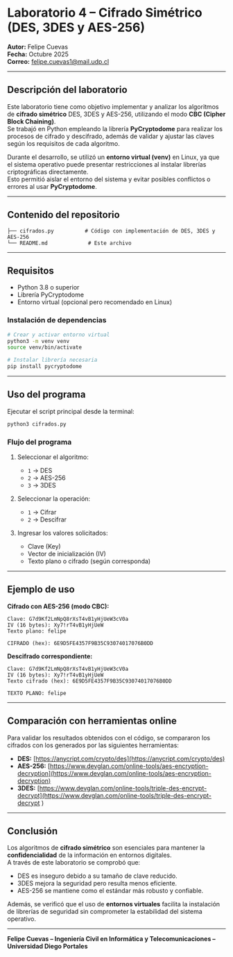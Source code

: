 # Laboratorio 4 – Cifrado Simétrico (DES, 3DES y AES-256)

**Autor:** Felipe Cuevas  
**Fecha:** Octubre 2025  
**Correo:** felipe.cuevas1@mail.udp.cl  

---

##  Descripción del laboratorio

Este laboratorio tiene como objetivo implementar y analizar los algoritmos de **cifrado simétrico** DES, 3DES y AES-256, utilizando el modo **CBC (Cipher Block Chaining)**.  
Se trabajó en Python empleando la librería **PyCryptodome** para realizar los procesos de cifrado y descifrado, además de validar y ajustar las claves según los requisitos de cada algoritmo.

Durante el desarrollo, se utilizó un **entorno virtual (venv)** en Linux, ya que el sistema operativo puede presentar restricciones al instalar librerías criptográficas directamente.  
Esto permitió aislar el entorno del sistema y evitar posibles conflictos o errores al usar **PyCryptodome**.

---

##  Contenido del repositorio

```
├── cifrados.py          # Código con implementación de DES, 3DES y AES-256
└── README.md             # Este archivo
```

---

##  Requisitos

- Python 3.8 o superior  
- Librería PyCryptodome  
- Entorno virtual (opcional pero recomendado en Linux)

### Instalación de dependencias

```bash
# Crear y activar entorno virtual
python3 -m venv venv
source venv/bin/activate

# Instalar librería necesaria
pip install pycryptodome
```

---

##  Uso del programa

Ejecutar el script principal desde la terminal:

```bash
python3 cifrados.py
```

### Flujo del programa

1. Seleccionar el algoritmo:
   - `1` → DES  
   - `2` → AES-256  
   - `3` → 3DES  

2. Seleccionar la operación:
   - `1` → Cifrar  
   - `2` → Descifrar  

3. Ingresar los valores solicitados:
   - Clave (Key)  
   - Vector de inicialización (IV)  
   - Texto plano o cifrado (según corresponda)

---

##  Ejemplo de uso

**Cifrado con AES-256 (modo CBC):**

```
Clave: G7d9Kf2LmNpQ8rXsT4vB1yHjUeW3cV0a
IV (16 bytes): Xy7!rT4vB1yHjUeW
Texto plano: felipe

CIFRADO (hex): 6E9D5FE4357F9B35C93074017076B0DD
```

**Descifrado correspondiente:**

```
Clave: G7d9Kf2LmNpQ8rXsT4vB1yHjUeW3cV0a
IV (16 bytes): Xy7!rT4vB1yHjUeW
Texto cifrado (hex): 6E9D5FE4357F9B35C93074017076B0DD

TEXTO PLANO: felipe
```

---

##  Comparación con herramientas online

Para validar los resultados obtenidos con el código, se compararon los cifrados con los generados por las siguientes herramientas:

- **DES:** [https://anycript.com/crypto/des](https://anycript.com/crypto/des)  
- **AES-256:** [https://www.devglan.com/online-tools/aes-encryption-decryption](https://www.devglan.com/online-tools/aes-encryption-decryption)  
- **3DES:** [https://www.devglan.com/online-tools/triple-des-encrypt-decrypt](https://www.devglan.com/online-tools/triple-des-encrypt-decrypt
)
---

##  Conclusión

Los algoritmos de **cifrado simétrico** son esenciales para mantener la **confidencialidad** de la información en entornos digitales.  
A través de este laboratorio se comprobó que:

- DES es inseguro debido a su tamaño de clave reducido.  
- 3DES mejora la seguridad pero resulta menos eficiente.  
- AES-256 se mantiene como el estándar más robusto y confiable.  

Además, se verificó que el uso de **entornos virtuales** facilita la instalación de librerías de seguridad sin comprometer la estabilidad del sistema operativo.

---

**Felipe Cuevas – Ingeniería Civil en Informática y Telecomunicaciones – Universidad Diego Portales**

